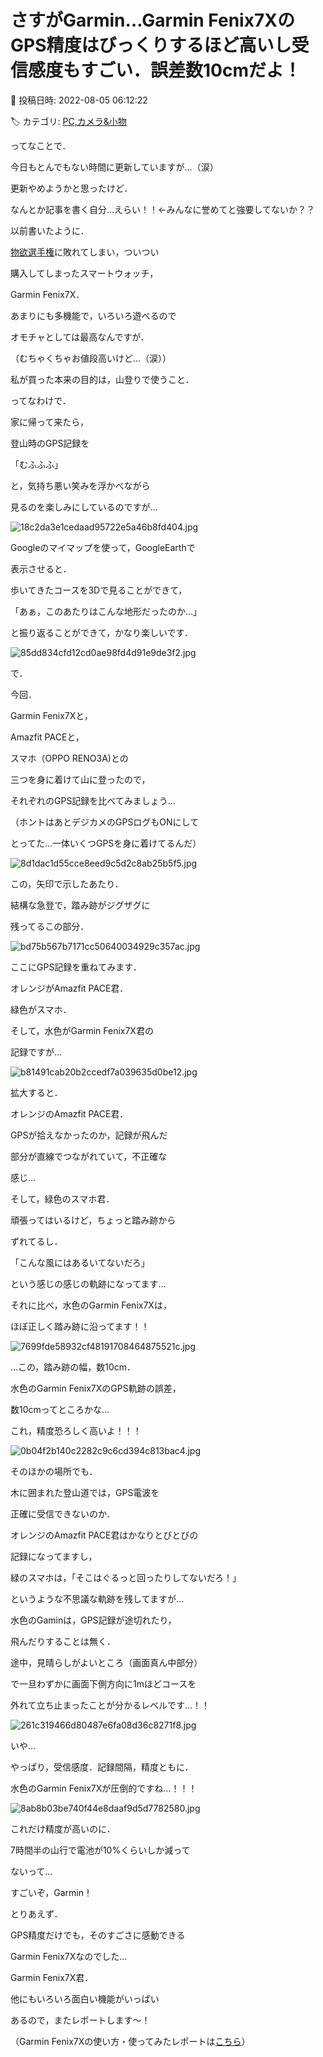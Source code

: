 # さすがGarmin…Garmin Fenix7XのGPS精度はびっくりするほど高いし受信感度もすごい．誤差数10cmだよ！

📅 投稿日時: 2022-08-05 06:12:22

🏷️ カテゴリ: [PC,カメラ&小物](c0d8caed13e597efe97b661a8ae56bed0.md)

ってなことで．


今日もとんでもない時間に更新していますが…（涙）





更新やめようかと思ったけど．


なんとか記事を書く自分…えらい！！←みんなに誉めてと強要してないか？？





以前書いたように．


[物欲選手権](e8f9549107cb957571ed35f5bfda9bcbe.md)に敗れてしまい，ついつい


購入してしまったスマートウォッチ，


Garmin Fenix7X．





あまりにも多機能で，いろいろ遊べるので


オモチャとしては最高なんですが．


（むちゃくちゃお値段高いけど…（涙））


私が買った本来の目的は，山登りで使うこと．





ってなわけで．


家に帰って来たら，


登山時のGPS記録を


「むふふふ」


と，気持ち悪い笑みを浮かべながら


見るのを楽しみにしているのですが…




![18c2da3e1cedaad95722e5a46b8fd404.jpg](images/18c2da3e1cedaad95722e5a46b8fd404.jpg)







Googleのマイマップを使って，GoogleEarthで


表示させると．


歩いてきたコースを3Dで見ることができて，


「あぁ，このあたりはこんな地形だったのか…」


と振り返ることができて，かなり楽しいです．




![85dd834cfd12cd0ae98fd4d91e9de3f2.jpg](images/85dd834cfd12cd0ae98fd4d91e9de3f2.jpg)







で．


今回．


Garmin Fenix7Xと，


Amazfit PACEと，


スマホ（OPPO RENO3A)との


三つを身に着けて山に登ったので，


それぞれのGPS記録を比べてみましょう…


（ホントはあとデジカメのGPSログもONにして


とってた…一体いくつGPSを身に着けてるんだ）




![8d1dac1d55cce8eed9c5d2c8ab25b5f5.jpg](images/8d1dac1d55cce8eed9c5d2c8ab25b5f5.jpg)







この，矢印で示したあたり．


結構な急登で，踏み跡がジグザグに


残ってるこの部分．




![bd75b567b7171cc50640034929c357ac.jpg](images/bd75b567b7171cc50640034929c357ac.jpg)







ここにGPS記録を重ねてみます．


オレンジがAmazfit PACE君．


緑色がスマホ．


そして，水色がGarmin Fenix7X君の


記録ですが…




![b81491cab20b2ccedf7a039635d0be12.jpg](images/b81491cab20b2ccedf7a039635d0be12.jpg)







拡大すると．


オレンジのAmazfit PACE君．


GPSが拾えなかったのか，記録が飛んだ


部分が直線でつながれていて，不正確な


感じ…





そして，緑色のスマホ君．


頑張ってはいるけど，ちょっと踏み跡から


ずれてるし．


「こんな風にはあるいてないだろ」


という感じの感じの軌跡になってます…





それに比べ，水色のGarmin Fenix7Xは，


ほぼ正しく踏み跡に沿ってます！！




![7699fde58932cf48191708464875521c.jpg](images/7699fde58932cf48191708464875521c.jpg)







…この，踏み跡の幅，数10cm．


水色のGarmin Fenix7XのGPS軌跡の誤差，


数10cmってところかな…


これ，精度恐ろしく高いよ！！！




![0b04f2b140c2282c9c6cd394c813bac4.jpg](images/0b04f2b140c2282c9c6cd394c813bac4.jpg)







そのほかの場所でも．


木に囲まれた登山道では，GPS電波を


正確に受信できないのか．


オレンジのAmazfit PACE君はかなりとびとびの


記録になってますし，


緑のスマホは，「そこはぐるっと回ったりしてないだろ！」


というような不思議な軌跡を残してますが…


水色のGaminは，GPS記録が途切れたり，


飛んだりすることは無く．


途中，見晴らしがよいところ（画面真ん中部分）


で一旦わずかに画面下側方向に1mほどコースを


外れて立ち止まったことが分かるレベルです…！！




![261c319466d80487e6fa08d36c8271f8.jpg](images/261c319466d80487e6fa08d36c8271f8.jpg)







いや…


やっぱり，受信感度．記録間隔，精度ともに．


水色のGarmin Fenix7Xが圧倒的ですね…！！！




![8ab8b03be740f44e8daaf9d5d7782580.jpg](images/8ab8b03be740f44e8daaf9d5d7782580.jpg)







これだけ精度が高いのに．


7時間半の山行で電池が10%くらいしか減って


ないって…


すごいぞ，Garmin！





とりあえず．


GPS精度だけでも，そのすごさに感動できる


Garmin Fenix7Xなのでした…





Garmin Fenix7X君．


他にもいろいろ面白い機能がいっぱい


あるので，またレポートします～！





（Garmin Fenix7Xの使い方・使ってみたレポートは[こちら](e516b23a4874189de2e9208be87fa5184.md)）
